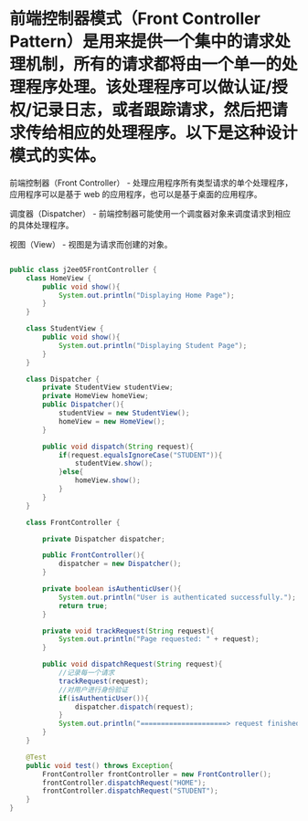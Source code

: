 # 前端控制器模式（Front Controller Pattern）是用来提供一个集中的请求处理机制，所有的请求都将由一个单一的处理程序处理。该处理程序可以做认证/授权/记录日志，或者跟踪请求，然后把请求传给相应的处理程序。以下是这种设计模式的实体。

前端控制器（Front Controller） - 处理应用程序所有类型请求的单个处理程序，应用程序可以是基于 web 的应用程序，也可以是基于桌面的应用程序。


调度器（Dispatcher） - 前端控制器可能使用一个调度器对象来调度请求到相应的具体处理程序。


视图（View） - 视图是为请求而创建的对象。



```java

public class j2ee05FrontController {
    class HomeView {
        public void show(){
            System.out.println("Displaying Home Page");
        }
    }

    class StudentView {
        public void show(){
            System.out.println("Displaying Student Page");
        }
    }

    class Dispatcher {
        private StudentView studentView;
        private HomeView homeView;
        public Dispatcher(){
            studentView = new StudentView();
            homeView = new HomeView();
        }

        public void dispatch(String request){
            if(request.equalsIgnoreCase("STUDENT")){
                studentView.show();
            }else{
                homeView.show();
            }
        }
    }

    class FrontController {

        private Dispatcher dispatcher;

        public FrontController(){
            dispatcher = new Dispatcher();
        }

        private boolean isAuthenticUser(){
            System.out.println("User is authenticated successfully.");
            return true;
        }

        private void trackRequest(String request){
            System.out.println("Page requested: " + request);
        }

        public void dispatchRequest(String request){
            //记录每一个请求
            trackRequest(request);
            //对用户进行身份验证
            if(isAuthenticUser()){
                dispatcher.dispatch(request);
            }
            System.out.println("=====================> request finished.");
        }
    }

    @Test
    public void test() throws Exception{
        FrontController frontController = new FrontController();
        frontController.dispatchRequest("HOME");
        frontController.dispatchRequest("STUDENT");
    }
}
```

